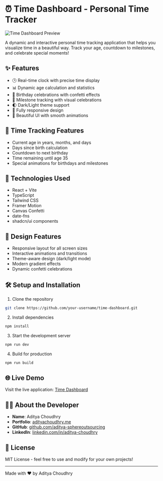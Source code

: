 # ⏰ Time Dashboard - Personal Time Tracker

![Time Dashboard Preview](https://github.com/aditya-sphereoutsourcing/time-dashboard/raw/main/preview.png)

A dynamic and interactive personal time tracking application that helps you visualize time in a beautiful way. Track your age, countdown to milestones, and celebrate special moments!

## ✨ Features

- 🕒 Real-time clock with precise time display
- 📊 Dynamic age calculation and statistics
- 🎂 Birthday celebrations with confetti effects
- 🎯 Milestone tracking with visual celebrations
- 🌓 Dark/Light theme support
- 📱 Fully responsive design
- 🎨 Beautiful UI with smooth animations

## 🎯 Time Tracking Features

- Current age in years, months, and days
- Days since birth calculation
- Countdown to next birthday
- Time remaining until age 35
- Special animations for birthdays and milestones

## 🚀 Technologies Used

- React + Vite
- TypeScript
- Tailwind CSS
- Framer Motion
- Canvas Confetti
- date-fns
- shadcn/ui components

## 🎨 Design Features

- Responsive layout for all screen sizes
- Interactive animations and transitions
- Theme-aware design (dark/light mode)
- Modern gradient effects
- Dynamic confetti celebrations

## 🛠️ Setup and Installation

1. Clone the repository
```bash
git clone https://github.com/your-username/time-dashboard.git
```

2. Install dependencies
```bash
npm install
```

3. Start the development server
```bash
npm run dev
```

4. Build for production
```bash
npm run build
```

## 🌐 Live Demo

Visit the live application: [Time Dashboard](https://your-dashboard-url.netlify.app)

## 👨‍💻 About the Developer

- **Name**: Aditya Choudhry
- **Portfolio**: [adityachoudhry.me](https://adityachoudhry.me)
- **GitHub**: [github.com/aditya-sphereoutsourcing](https://github.com/aditya-sphereoutsourcing)
- **LinkedIn**: [linkedin.com/in/aditya-choudhry](https://www.linkedin.com/in/aditya-choudhry/)

## 📝 License

MIT License - feel free to use and modify for your own projects!

---

Made with ❤️ by Aditya Choudhry
